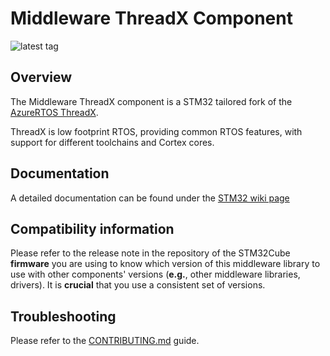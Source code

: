 # Middleware ThreadX Component

![latest tag](https://img.shields.io/github/v/tag/STMicroelectronics/stm32-mw-threadx.svg?color=green)

## Overview
The Middleware ThreadX component is a STM32 tailored fork of the [AzureRTOS ThreadX](https://github.com/eclipse-threadx/threadx).

ThreadX is low footprint RTOS, providing common RTOS features, with support for different toolchains and Cortex cores.

## Documentation

A detailed documentation can be found under the [STM32 wiki page](https://wiki.st.com/stm32mcu/index.php?title=Introduction_to_THREADX&sfr=stm32mcu)

## Compatibility information
 
Please refer to the release note in the repository of the STM32Cube **firmware** you are using to know which version of this middleware library to use with other components' versions (**e.g.**, other middleware libraries, drivers). It is **crucial** that you use a consistent set of versions.

## Troubleshooting
Please refer to the [CONTRIBUTING.md](CONTRIBUTING.md) guide.


